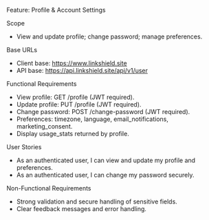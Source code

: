 Feature: Profile & Account Settings

Scope
- View and update profile; change password; manage preferences.

Base URLs
- Client base: https://www.linkshield.site
- API base: https://api.linkshield.site/api/v1/user

Functional Requirements
- View profile: GET /profile (JWT required).
- Update profile: PUT /profile (JWT required).
- Change password: POST /change-password (JWT required).
- Preferences: timezone, language, email_notifications, marketing_consent.
- Display usage_stats returned by profile.

User Stories
- As an authenticated user, I can view and update my profile and preferences.
- As an authenticated user, I can change my password securely.

Non-Functional Requirements
- Strong validation and secure handling of sensitive fields.
- Clear feedback messages and error handling.